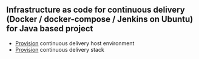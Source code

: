 ## Infrastructure as code for continuous delivery (Docker / docker-compose / Jenkins on Ubuntu) for Java based project

 - [Provision](environment/ubuntu16.04/README.md) continuous delivery host environment
 - [Provision](cd-stack/README.md) continuous delivery stack
